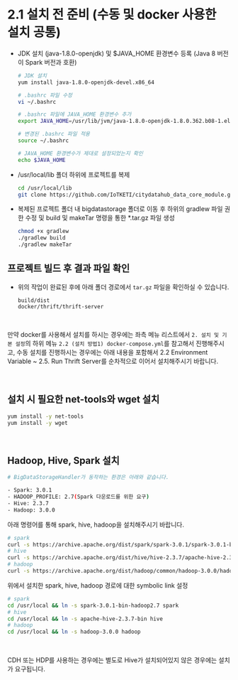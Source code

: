 # 2.1 설치 전 준비 (수동 및 docker 사용한 설치 공통)

- JDK 설치 (java-1.8.0-openjdk) 및 $JAVA_HOME  환경변수 등록 (Java 8 버전이 Spark 버전과 호환)

  ```bash
  # JDK 설치
  yum install java-1.8.0-openjdk-devel.x86_64

  # .bashrc 파일 수정
  vi ~/.bashrc

  # .bashrc 파일에 JAVA_HOME 환경변수 추가
  export JAVA_HOME=/usr/lib/jvm/java-1.8.0-openjdk-1.8.0.362.b08-1.el7_9.x86_64

  # 변경된 .bashrc 파일 적용
  source ~/.bashrc

  # JAVA_HOME 환경변수가 제대로 설정되었는지 확인
  echo $JAVA_HOME
  ```

- /usr/local/lib 폴더 하위에 프로젝트를 복제
  
  ```bash
  cd /usr/local/lib
  git clone https://github.com/IoTKETI/citydatahub_data_core_module.git
  ```

- 복제된 프로젝트 폴더 내 bigdatastorage 폴더로 이동 후 하위의 gradlew 파일 권한 수정 및 build 및 makeTar 명령을 통한 *.tar.gz 파일 생성

  ```bash
  chmod +x gradlew
  ./gradlew build
  ./gradlew makeTar
  ``` 
## 프로젝트 빌드 후 결과 파일 확인
- 위의 작업이 완료된 후에 아래 폴더 경로에서 `tar.gz` 파일을 확인하실 수 있습니다.

  ```
  build/dist
  docker/thrift/thrift-server
  ```
<br/>

만약 docker를 사용해서 설치를 하시는 경우에는 좌측 메뉴 리스트에서 `2. 설치 및 기본 설정`의 하위 메뉴 `2.2 (설치 방법1) docker-compose.yml`를 참고해서 진행해주시고, 수동 설치를 진행하시는 경우에는 아래 내용을 포함해서 2.2 Environment Variable ~ 2.5. Run Thrift Server를 순차적으로 이어서 설치해주시기 바랍니다.

<br/>

## 설치 시 필요한 net-tools와 wget 설치

```bash
yum install -y net-tools
yum install -y wget
```

<br/>

## Hadoop, Hive, Spark 설치

  ```bash
  # BigDataStorageHandler가 동작하는 환경은 아래와 같습니다.

  - Spark: 3.0.1
  - HADOOP_PROFILE: 2.7(Spark 다운로드를 위한 요구)
  - Hive: 2.3.7
  - Hadoop: 3.0.0
  ```

아래 명령어를 통해 spark, hive, hadoop을 설치해주시기 바랍니다.

  ```bash
  # spark  
  curl -s https://archive.apache.org/dist/spark/spark-3.0.1/spark-3.0.1-bin-hadoop2.7.tgz | tar -xvz -C /usr/local/
  # hive   
  curl -s https://archive.apache.org/dist/hive/hive-2.3.7/apache-hive-2.3.7-bin.tar.gz | tar -xvz -C /usr/local/
  # hadoop 
  curl -s https://archive.apache.org/dist/hadoop/common/hadoop-3.0.0/hadoop-3.0.0.tar.gz | tar -xvz -C /usr/local/
  ```

위에서 설치한 spark, hive, hadoop 경로에 대한 symbolic link 설정

  ```bash
  # spark  
  cd /usr/local && ln -s spark-3.0.1-bin-hadoop2.7 spark
  # hive  
  cd /usr/local && ln -s apache-hive-2.3.7-bin hive
  # hadoop 
  cd /usr/local && ln -s hadoop-3.0.0 hadoop
  ``` 

<br/>

CDH 또는 HDP를 사용하는 경우에는 별도로 Hive가 설치되어있지 않은 경우에는 설치가 요구됩니다.
